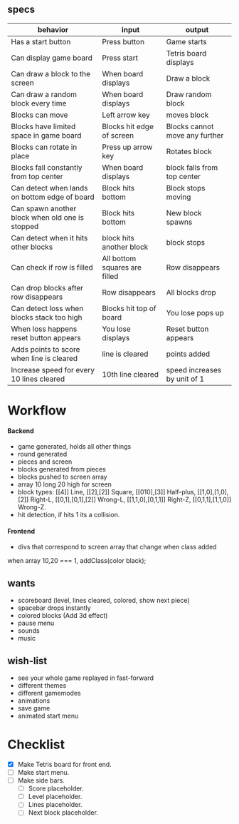 ## specs

|behavior|input|output|
|----|----|----|
|Has a start button|Press button|Game starts|
|Can display game board|Press start|Tetris board displays|
|Can draw a block to the screen|When board displays|Draw a block|
|Can draw a random block every time| When board displays|Draw random block|
|Blocks can move|Left arrow key| moves block|
|Blocks have limited space in game board|Blocks hit edge of screen| Blocks cannot move any further|
|Blocks can rotate in place|Press up arrow key| Rotates block|
|Blocks fall constantly from top center|When board displays| block falls from top center|
|Can detect when lands on bottom edge of board| Block hits bottom| Block stops moving|
|Can spawn another block when old one is stopped| Block hits bottom| New block spawns|
|Can detect when it hits other blocks| block hits another block| block stops|
|Can check if row is filled|All bottom squares are filled|Row disappears
|Can drop blocks after row disappears|Row disappears|All blocks drop|
|Can detect loss when blocks stack too high|Blocks hit top of board|You lose pops up|
|When loss happens reset button appears|You lose displays|Reset button appears|
|Adds points to score when line is cleared| line is cleared| points added|
|Increase speed for every 10 lines cleared| 10th line cleared| speed increases by unit of 1|


# Workflow
#### Backend
* game generated, holds all other things
* round generated
* pieces and screen
* blocks generated from pieces
* blocks pushed to screen array
* array 10 long 20 high for screen
* block types:
[[4]] Line,
[[2],[2]] Square,
[[010],[3]] Half-plus,
[[1,0],[1,0],[2]] Right-L,
[[0,1],[0,1],[2]] Wrong-L,
[[1,1,0],[0,1,1]] Right-Z,
[[0,1,1],[1,1,0]] Wrong-Z.
* hit detection, if hits 1 its a collision.

#### Frontend
* divs that correspond to screen array that change when class added

when array 10,20 === 1, addClass(color black);


## wants

* scoreboard (level, lines cleared, colored, show next piece)
* spacebar drops instantly
* colored blocks (Add 3d effect)
* pause menu
* sounds
* music

## wish-list

* see your whole game replayed in fast-forward
* different themes
* different gamemodes
* animations
* save game
* animated start menu


# Checklist

* [X] Make Tetris board for front end.
* [ ] Make start menu.
* [ ] Make side bars.
  * [ ] Score placeholder.
  * [ ] Level placeholder.
  * [ ] Lines placeholder.
  * [ ] Next block placeholder.
